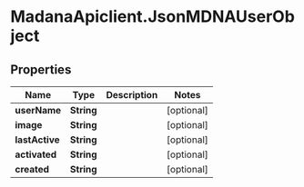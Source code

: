 # MadanaApiclient.JsonMDNAUserObject

## Properties

Name | Type | Description | Notes
------------ | ------------- | ------------- | -------------
**userName** | **String** |  | [optional] 
**image** | **String** |  | [optional] 
**lastActive** | **String** |  | [optional] 
**activated** | **String** |  | [optional] 
**created** | **String** |  | [optional] 


